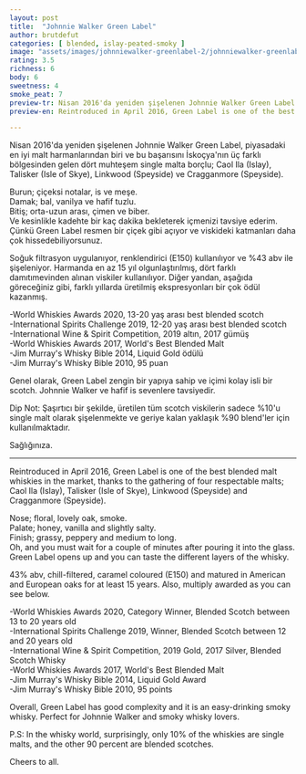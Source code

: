 ```yaml
---
layout: post
title:  "Johnnie Walker Green Label"
author: brutdefut
categories: [ blended, islay-peated-smoky ]
image: "assets/images/johnniewalker-greenlabel-2/johnniewalker-greenlabel-2.JPG"
rating: 3.5
richness: 6
body: 6
sweetness: 4
smoke_peat: 7
preview-tr: Nisan 2016'da yeniden şişelenen Johnnie Walker Green Label şu an piyasadaki en iyi malt harmanlarından biri.   
preview-en: Reintroduced in April 2016, Green Label is one of the best blended malt whiskies in the market.   

---
```


Nisan 2016'da yeniden şişelenen Johnnie Walker Green Label, piyasadaki en iyi malt harmanlarından biri ve bu başarısını İskoçya'nın üç farklı bölgesinden gelen dört muhteşem single malta borçlu; Caol Ila (Islay), Talisker (Isle of Skye), Linkwood (Speyside) ve Cragganmore (Speyside).  

Burun; çiçeksi notalar, is ve meşe.  
Damak; bal, vanilya ve hafif tuzlu.  
Bitiş; orta-uzun arası, çimen ve biber.  
Ve kesinlikle kadehte bir kaç dakika bekleterek içmenizi tavsiye ederim. Çünkü Green Label resmen bir çiçek gibi açıyor ve viskideki katmanları daha çok hissedebiliyorsunuz.  

Soğuk filtrasyon uygulanıyor, renklendirici (E150) kullanılıyor ve %43 abv ile şişeleniyor. Harmanda en az 15 yıl olgunlaştırılmış, dört farklı damıtımevinden alınan viskiler kullanılıyor. Diğer yandan, aşağıda göreceğiniz gibi, farklı yıllarda üretilmiş ekspresyonları bir çok ödül kazanmış.  

-World Whiskies Awards 2020, 13-20 yaş arası best blended scotch  
-International Spirits Challenge 2019, 12-20 yaş arası best blended scotch  
-International Wine & Spirit Competition, 2019 altın, 2017 gümüş  
-World Whiskies Awards 2017, World's Best Blended Malt   
-Jim Murray's Whisky Bible 2014, Liquid Gold ödülü    
-Jim Murray's Whisky Bible 2010, 95 puan  

Genel olarak, Green Label zengin bir yapıya sahip ve içimi kolay isli bir scotch. Johnnie Walker ve hafif is sevenlere tavsiyedir.  

Dip Not: Şaşırtıcı bir şekilde, üretilen tüm scotch viskilerin sadece %10'u single malt olarak şişelenmekte ve geriye kalan yaklaşık %90 blend'ler için kullanılmaktadır.  

Sağlığınıza.  
 
-----------------------------------------------

<p id="english"></p>

Reintroduced in April 2016, Green Label is one of the best blended malt whiskies in the market, thanks to the gathering of four respectable malts; Caol Ila (Islay), Talisker (Isle of Skye), Linkwood (Speyside) and Cragganmore (Speyside).  

Nose; floral, lovely oak, smoke.  
Palate; honey, vanilla and slightly salty.  
Finish; grassy, peppery and medium to long.  
Oh, and you must wait for a couple of minutes after pouring it into the glass. Green Label opens up and you can taste the different layers of the whisky.   

43% abv, chill-filtered, caramel coloured (E150) and matured in American and European oaks for at least 15 years. Also, multiply awarded as you can see below.  

-World Whiskies Awards 2020, Category Winner, Blended Scotch between 13 to 20 years old  
-International Spirits Challenge 2019, Winner, Blended Scotch between 12 and 20 years old  
-International Wine & Spirit Competition, 2019 Gold, 2017 Silver, Blended Scotch Whisky  
-World Whiskies Awards 2017, World's Best Blended Malt  
-Jim Murray's Whisky Bible 2014, Liquid Gold Award  
-Jim Murray's Whisky Bible 2010, 95 points   

Overall, Green Label has good complexity and it is an easy-drinking smoky whisky. Perfect for Johnnie Walker and smoky whisky lovers.  

P.S: In the whisky world, surprisingly, only 10% of the whiskies are single malts, and the other 90 percent are blended scotches.  

Cheers to all.            
  
